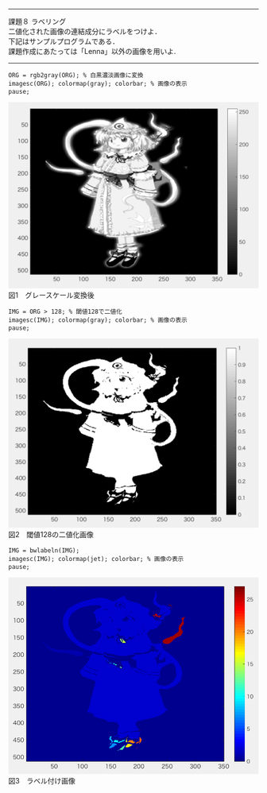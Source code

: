 ***
課題８ ラベリング  
二値化された画像の連結成分にラベルをつけよ．  
下記はサンプルプログラムである．   
課題作成にあたっては「Lenna」以外の画像を用いよ.
***

```
ORG = rgb2gray(ORG); % 白黒濃淡画像に変換
imagesc(ORG); colormap(gray); colorbar; % 画像の表示
pause;
```
![sample](./8-1.png)  
図1　グレースケール変換後
```
IMG = ORG > 128; % 閾値128で二値化
imagesc(IMG); colormap(gray); colorbar; % 画像の表示
pause;
```
![sample](./8-2.png)  
図2　閾値128の二値化画像

```
IMG = bwlabeln(IMG);
imagesc(IMG); colormap(jet); colorbar; % 画像の表示
pause;
```
![sample](./8-3.png)  
図3　ラベル付け画像
